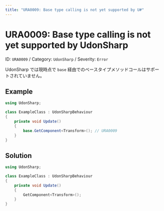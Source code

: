 ```yaml
---
title: "URA0009: Base type calling is not yet supported by U#"
---
```


# URA0009: Base type calling is not yet supported by UdonSharp

ID: `URA0009` /
Category: <code data-color="category-udon-sharp">UdonSharp</code> /
Severity: <code data-color="severity-error">Error</code>

UdonSharp では現時点で `base` 経由でのベースタイプメソッドコールはサポートされていません。

## Example

```csharp
using UdonSharp;

class ExampleClass : UdonSharpBehaviour
{
    private void Update()
    {
        base.GetComponent<Transform>(); // URA0009
    }
}
```

## Solution

```csharp
using UdonSharp;

class ExampleClass : UdonSharpBehaviour
{
    private void Update()
    {
        GetComponent<Transform>();
    }
}
```
